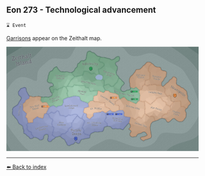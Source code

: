 ## Eon 273 - Technological advancement

`⌛ Event`

[Garrisons](../refs/garrisons.md) appear on the Zeithalt map.

![Battle Map](../../timeline/map/eon0273.png)


----------
[⬅️ Back to index](../timeline/index.md)